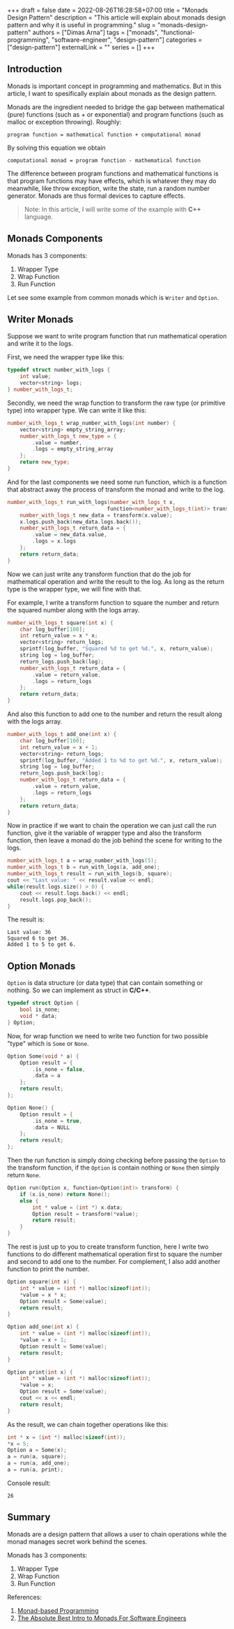 +++ 
draft = false
date = 2022-08-26T16:28:58+07:00
title = "Monads Design Pattern"
description = "This article will explain about monads design pattern and why it is useful in programming."
slug = "monads-design-pattern"
authors = ["Dimas Arna"]
tags = ["monads", "functional-programming", "software-engineer", "design-pattern"]
categories = ["design-pattern"]
externalLink = ""
series = []
+++

## Introduction

Monads is important concept in programming and mathematics. But in this article, I want to spesifically explain about monads as the design pattern.

Monads are the ingredient needed to bridge the gap between mathematical (pure) functions (such as + or exponential) and program functions (such as malloc or exception throwing). Roughly:

```
program function = mathematical function + computational monad
```

By solving this equation we obtain

```
computational monad = program function - mathematical function
```

The difference between program functions and mathematical functions is that program functions may have effects, which is whatever they may do meanwhile, like throw exception, write the state, run a random number generator. Monads are thus formal devices to capture effects.

> Note: In this article, I will write some of the example with **C++** language.

## Monads Components

Monads has 3 components:
1. Wrapper Type
2. Wrap Function
3. Run Function

Let see some example from common monads which is `Writer` and `Option`.

## Writer Monads

Suppose we want to write program function that run mathematical operation and write it to the logs.

First, we need the wrapper type like this:

```cpp
typedef struct number_with_logs {
    int value;
    vector<string> logs;
} number_with_logs_t;
```

Secondly, we need the wrap function to transform the raw type (or primitive type) into wrapper type.
We can write it like this:

```cpp
number_with_logs_t wrap_number_with_logs(int number) {
    vector<string> empty_string_array;
    number_with_logs_t new_type = {
        .value = number,
        .logs = empty_string_array
    };
    return new_type;
}
```

And for the last components we need some run function, which is a function that abstract away the process of transform the monad and write to the log.

```cpp
number_with_logs_t run_with_logs(number_with_logs_t x,
                                function<number_with_logs_t(int)> transform) {
    number_with_logs_t new_data = transform(x.value);
    x.logs.push_back(new_data.logs.back());
    number_with_logs_t return_data = {
        .value = new_data.value,
        .logs = x.logs
    };
    return return_data;
}
```

Now we can just write any transform function that do the job for mathematical operation and write the result to the log. As long as the return type is the wrapper type, we will fine with that.

For example, I write a transform function to square the number and return the squared number along with the logs array.

```cpp
number_with_logs_t square(int x) {
    char log_buffer[100];
    int return_value = x * x;
    vector<string> return_logs;
    sprintf(log_buffer, "Squared %d to get %d.", x, return_value);
    string log = log_buffer;
    return_logs.push_back(log);
    number_with_logs_t return_data = {
        .value = return_value,
        .logs = return_logs
    };
    return return_data;
}
```

And also this function to add one to the number and return the result along with the logs array.

```cpp
number_with_logs_t add_one(int x) {
    char log_buffer[100];
    int return_value = x + 1;
    vector<string> return_logs;
    sprintf(log_buffer, "Added 1 to %d to get %d.", x, return_value);
    string log = log_buffer;
    return_logs.push_back(log);
    number_with_logs_t return_data = {
        .value = return_value,
        .logs = return_logs
    };
    return return_data;
}
```

Now in practice if we want to chain the operation we can just call the run function, give it the variable of wrapper type and also the transform function, then leave a monad do the job behind the scene for writing to the logs.

```cpp
number_with_logs_t a = wrap_number_with_logs(5);
number_with_logs_t b = run_with_logs(a, add_one);
number_with_logs_t result = run_with_logs(b, square);
cout << "Last value: " << result.value << endl;
while(result.logs.size() > 0) {
    cout << result.logs.back() << endl;
    result.logs.pop_back();
}
```

The result is:

```
Last value: 36
Squared 6 to get 36.
Added 1 to 5 to get 6.
```

## Option Monads

`Option` is data structure (or data type) that can contain something or nothing. So we can implement as struct in **C/C++**.

```cpp
typedef struct Option {
    bool is_none;
    void * data;
} Option;
```

Now, for wrap function we need to write two function for two possible "type" which is `Some` or `None`.

```cpp
Option Some(void * a) {
    Option result = {
        .is_none = false,
        .data = a
    };
    return result;
};

Option None() {
    Option result = {
        .is_none = true,
        .data = NULL
    };
    return result;
};
```

Then the run function is simply doing checking before passing the `Option` to the transform function, if the `Option` is contain nothing or `None` then simply return `None`.

```cpp
Option run(Option x, function<Option(int)> transform) {
    if (x.is_none) return None();
    else {
        int * value = (int *) x.data;
        Option result = transform(*value);
        return result;
    }
}
```

The rest is just up to you to create transform function, here I write two functions to do different mathematical operation first to square the number and second to add one to the number. For complement, I also add another function to print the number.

```cpp
Option square(int x) {
    int * value = (int *) malloc(sizeof(int));
    *value = x * x;
    Option result = Some(value);
    return result;
}

Option add_one(int x) {
    int * value = (int *) malloc(sizeof(int));
    *value = x + 1;
    Option result = Some(value);
    return result;
}

Option print(int x) {
    int * value = (int *) malloc(sizeof(int));
    *value = x;
    Option result = Some(value);
    cout << x << endl;
    return result;
}
```

As the result, we can chain together operations like this:

```cpp
int * x = (int *) malloc(sizeof(int));
*x = 5;
Option a = Some(x);
a = run(a, square);
a = run(a, add_one);
a = run(a, print);
```

Console result:

```
26
```

## Summary

Monads are a design pattern that allows a user to chain operations while the monad manages secret work behind the scenes.

Monads has 3 components:
1. Wrapper Type
2. Wrap Function
3. Run Function

References:
1. [Monad-based Programming](https://www8.cs.fau.de/monad-based-programming)
2. [The Absolute Best Intro to Monads For Software Engineers](https://youtu.be/C2w45qRc3aU)